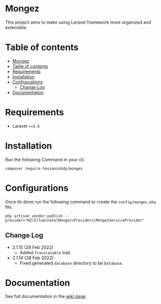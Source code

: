 ﻿# Mongez

This project aims to make using Laravel framework more organized and extensible.

# Table of contents
- [Mongez](#mongez)
- [Table of contents](#table-of-contents)
- [Requirements](#requirements)
- [Installation](#installation)
- [Configurations](#configurations)
  - [Change Log](#change-log)
- [Documentation](#documentation)

# Requirements
- Laravel `>=5.6` 

# Installation

Run the following Command in your cli.

`composer require hassanzohdy/mongez`

# Configurations

Once its done run the following command to create the `config/mongez.php` file.

`php artisan vendor:publish --provider="HZ\Illuminate\Mongez\Providers\MongezServiceProvider"`

## Change Log

- 2.1.15 (28 Feb 2022)
  - Added `Translatable` trait.
- 2.1.14 (28 Feb 2022)
  - Fixed generated `database` directory to be `Database`.

# Documentation

See full documentation in the [wiki page](https://github.com/hassanzohdy/mongez/wiki).